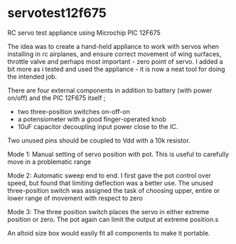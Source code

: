 # servotest12f675
RC servo test appliance using Microchip PIC 12F675

The idea was to create a hand-held appliance to work with servos when installing in rc airplanes, and ensure correct movement of wing surfaces, throttle valve and perhaps most important - zero point of servo.
I added a bit more as i tested and used the appliance - it is now a neat tool for doing the intended job.

There are four external components in addition to battery (with power on/off) and the PIC 12F675 itself ;
* two three-position switches on-off-on
* a potensiometer with a good finger-operated knob
* 10uF capacitor decoupling input power close to the IC. 
 
Two unused pins should be coupled to Vdd with a 10k resistor.

Mode 1: Manual setting of servo position with pot. This is useful to carefully move in a problematic range

Mode 2: Automatic sweep end to end. I first gave the pot control over speed, but found that limiting deflection was a better use. The unused three-position switch was assigned the task of choosing upper, entire or lower range of movement with respect to zero

Mode 3: The three position switch places the servo in either extreme position or zero. The pot again can limit the output at extreme position.s

An altoid size box would easily fit all components to make it portable.
